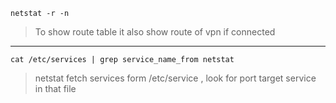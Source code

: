 `netstat -r -n`
>To show route table it also show route of vpn if connected
---
`cat /etc/services | grep service_name_from netstat`
> netstat fetch services form /etc/service , look for port target service in that file

